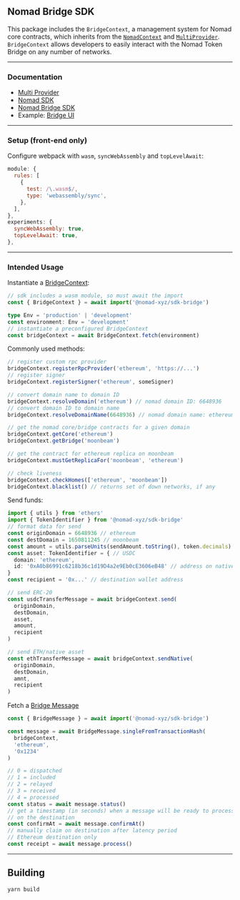 ## Nomad Bridge SDK

This package includes the `BridgeContext`, a management system for Nomad core
contracts, which inherits from the [`NomadContext`](https://www.npmjs.com/package/@nomad-xyz/sdk) and [`MultiProvider`](https://www.npmjs.com/package/@nomad-xyz/multi-provider). `BridgeContext` allows
developers to easily interact with the Nomad Token Bridge on any number of
networks.

-------------------------

### Documentation
 - [Multi Provider](https://docs.nomad.xyz/multi-provider/)
 - [Nomad SDK](https://docs.nomad.xyz/sdk/)
 - [Nomad Bridge SDK](https://docs.nomad.xyz/sdk-bridge/)
 - Example: [Bridge UI](https://github.com/nomad-xyz/examples/tree/main/packages/sdk-bridge-integration)

-------------------------

### Setup (front-end only)

Configure webpack with `wasm`, `syncWebAssembly` and `topLevelAwait`:

```js
module: {
  rules: [
    {
      test: /\.wasm$/,
      type: 'webassembly/sync',
    },
  ],
},
experiments: {
  syncWebAssembly: true,
  topLevelAwait: true,
},
```

-------------------------

### Intended Usage

Instantiate a [BridgeContext](https://docs.nomad.xyz/sdk-bridge/classes/bridgecontext):

```ts
// sdk includes a wasm module, so must await the import
const { BridgeContext } = await import('@nomad-xyz/sdk-bridge')

type Env = 'production' | 'development'
const environment: Env = 'development'
// instantiate a preconfigured BridgeContext
const bridgeContext = await BridgeContext.fetch(environment)
```

Commonly used methods:

```ts
// register custom rpc provider
bridgeContext.registerRpcProvider('ethereum', 'https://...')
// register signer
bridgeContext.registerSigner('ethereum', someSigner)

// convert domain name to domain ID
bridgeContext.resolveDomain('ethereum') // nomad domain ID: 6648936
// convert domain ID to domain name
bridgeContext.resolveDomainName(6648936) // nomad domain name: ethereum

// get the nomad core/bridge contracts for a given domain
bridgeContext.getCore('ethereum')
bridgeContext.getBridge('moonbeam')

// get the contract for ethereum replica on moonbeam
bridgeContext.mustGetReplicaFor('moonbeam', 'ethereum')

// check liveness
bridgeContext.checkHomes(['ethereum', 'moonbeam'])
bridgeContext.blacklist() // returns set of down networks, if any
```

Send funds:

```ts
import { utils } from 'ethers'
import { TokenIdentifier } from '@nomad-xyz/sdk-bridge'
// format data for send
const originDomain = 6648936 // ethereum
const destDomain = 1650811245 // moonbeam
const amount = utils.parseUnits(sendAmount.toString(), token.decimals)
const asset: TokenIdentifier = { // USDC
  domain: 'ethereum',
  id: '0xA0b86991c6218b36c1d19D4a2e9Eb0cE3606eB48' // address on native chain
}
const recipient = '0x...' // destination wallet address

// send ERC-20
const usdcTransferMessage = await bridgeContext.send(
  originDomain,
  destDomain,
  asset,
  amount,
  recipient
)

// send ETH/native asset
const ethTransferMessage = await bridgeContext.sendNative(
  originDomain,
  destDomain,
  amnt,
  recipient
)
```

Fetch a [Bridge Message](https://docs.nomad.xyz/sdk-bridge/classes/bridgemessage)

```ts
const { BridgeMessage } = await import('@nomad-xyz/sdk-bridge')

const message = await BridgeMessage.singleFromTransactionHash(
  bridgeContext,
  'ethereum',
  '0x1234'
)

// 0 = dispatched
// 1 = included
// 2 = relayed
// 3 = received
// 4 = processed
const status = await message.status()
// get a timestamp (in seconds) when a message will be ready to process
// on the destination
const confirmAt = await message.confirmAt()
// manually claim on destination after latency period
// Ethereum destination only
const receipt = await message.process()
```

-------------------------

## Building

```
yarn build
```
